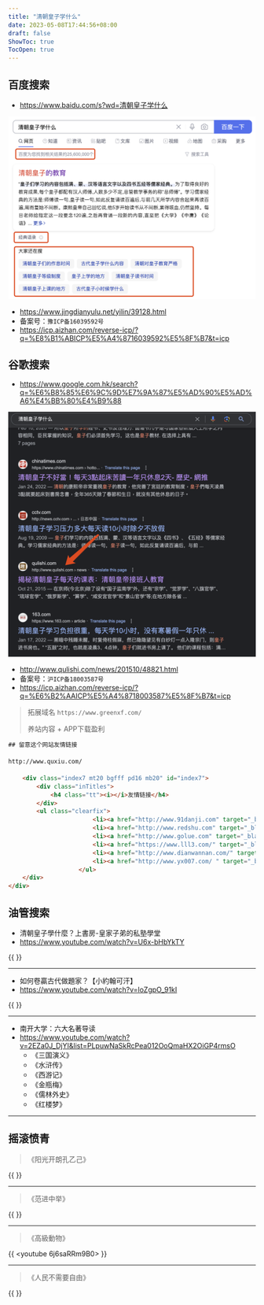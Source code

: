 ```yaml
---
title: "清朝皇子学什么"
date: 2023-05-08T17:44:56+08:00
draft: false
ShowToc: true
TocOpen: true
---
```


## 百度搜索

- https://www.baidu.com/s?wd=清朝皇子学什么

![](https://raw.githubusercontent.com/davidpythonseo/web3blog/main/content/post/images/百度搜索截图.png)

- https://www.jingdianyulu.net/yilin/39128.html
- 备案号：`豫ICP备16039592号`
- https://icp.aizhan.com/reverse-icp/?q=%E8%B1%ABICP%E5%A4%8716039592%E5%8F%B7&t=icp

## 谷歌搜索

- https://www.google.com.hk/search?q=%E6%B8%85%E6%9C%9D%E7%9A%87%E5%AD%90%E5%AD%A6%E4%BB%80%E4%B9%88

![](https://raw.githubusercontent.com/davidpythonseo/web3blog/main/content/post/images/谷歌搜索截图.png)

- http://www.qulishi.com/news/201510/48821.html
- 备案号：`沪ICP备18003587号`
- https://icp.aizhan.com/reverse-icp/?q=%E6%B2%AAICP%E5%A4%8718003587%E5%8F%B7&t=icp

> 拓展域名 `https://www.greenxf.com/`
>
> 养站内容 + APP下载盈利

```html
## 留意这个网站友情链接

http://www.quxiu.com/

	<div class="index7 mt20 bgfff pd16 mb20" id="index7">
		<div class="inTitles">
			<h4 class="tt"><i></i>友情链接</h4>
		</div>
		<ul class="clearfix">
		  				<li><a href="http://www.91danji.com" target="_blank" title="单机游戏">单机游戏</a></li>
						<li><a href="http://www.redshu.com" target="_blank" title="红鼠游戏下载">红鼠游戏下载</a></li>
						<li><a href="http://www.golue.com" target="_blank" title="安卓下载">安卓下载</a></li>
						<li><a href="https://www.lll3.com/" target="_blank" title="三乐手游">三乐手游</a></li>
						<li><a href="http://www.dianwannan.com/" target="_blank" title="switch">switch</a></li>
						<li><a href="http://www.yx007.com/ " target="_blank" title="007游戏网">007游戏网</a></li>
					</ul>
	</div>
</div>
```
## 油管搜索

- 清朝皇子學什麼？上書房-皇家子弟的私塾學堂
- https://www.youtube.com/watch?v=U6x-bHbYkTY

{{ <youtube U6x-bHbYkTY> }}

---

- 如何卷贏古代做題家？【小約翰可汗】
- https://www.youtube.com/watch?v=loZgpO_91kI

{{ <youtube loZgpO_91kI> }}

---

- 南开大学：六大名著导读
- https://www.youtube.com/watch?v=2EZa0J_DjYI&list=PLpuwNaSkRcPea012OoQmaHX2OiGP4rmsO
  - 《三国演义》
  - 《水浒传》
  - 《西游记》
  - 《金瓶梅》
  - 《儒林外史》
  - 《红楼梦》
---
## 摇滚愤青

> 《阳光开朗孔乙己》

{{ <youtube h5f2IaKgnNk> }}

---

> 《范进中举》

{{ <youtube Wd-2-5jRm-c> }}

---

> 《高級動物》

{{ <youtube 6j6saRRm9B0> }}

---

> 《人民不需要自由》

{{ <youtube fKYfH3N9KzA> }}


